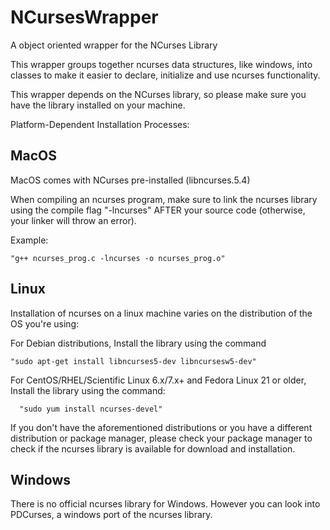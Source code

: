 # NCursesWrapper
A object oriented wrapper for the NCurses Library

This wrapper groups together ncurses data structures, like windows, into classes to make it easier to declare, initialize and use ncurses functionality.

This wrapper depends on the NCurses library, so please make sure you have the library installed on your machine. 

Platform-Dependent Installation Processes: 

MacOS
-----
 MacOS comes with NCurses pre-installed (libncurses.5.4)
 
When compiling an ncurses program, make sure to link the ncurses library using the compile flag "-lncurses" AFTER your source code (otherwise, your linker will throw an error).
  
  Example: 
  
    "g++ ncurses_prog.c -lncurses -o ncurses_prog.o"

Linux
-----
 Installation of ncurses on a linux machine varies on the distribution of the OS you're using:
 
 For Debian distributions,
  Install the library using the command
    
    "sudo apt-get install libncurses5-dev libncursesw5-dev"

 For CentOS/RHEL/Scientific Linux 6.x/7.x+ and Fedora Linux 21 or older,
  Install the library using the command:
    
      "sudo yum install ncurses-devel"

If you don't have the aforementioned distributions or you have a different distribution or package manager, please check your package manager to check if the ncurses library is available for download and installation.

Windows
-------
There is no official ncurses library for Windows. However you can look into PDCurses, a windows port of the ncurses library.
